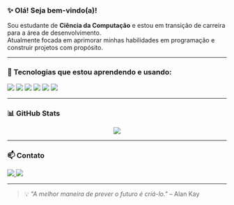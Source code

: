 

### ✨ Olá! Seja bem-vindo(a)!

Sou estudante de **Ciência da Computação** e estou em transição de carreira para a área de desenvolvimento.  
Atualmente focada em aprimorar minhas habilidades em programação e construir projetos com propósito.

---

### 🧠 Tecnologias que estou aprendendo e usando:

<p align="left">
  <img src="https://img.shields.io/badge/Python-3776AB?style=for-the-badge&logo=python&logoColor=white"/>
  <img src="https://img.shields.io/badge/JavaScript-F7DF1E?style=for-the-badge&logo=javascript&logoColor=black"/>
  <img src="https://img.shields.io/badge/HTML5-E34F26?style=for-the-badge&logo=html5&logoColor=white"/>
  <img src="https://img.shields.io/badge/CSS-264de4?style=for-the-badge&logo=css3&logoColor=white"/>
  <img src="https://img.shields.io/badge/MySQL-00758F?style=for-the-badge&logo=mysql&logoColor=white"/>
  <img src="https://img.shields.io/badge/POO-8A2BE2?style=for-the-badge&logo=code&logoColor=white"/>
</p>

---

### 📊 GitHub Stats

<p align="center">
  <img src="https://github-readme-stats.vercel.app/api?username=sllnoliveira&show_icons=true&theme=tokyonight&icon_color=AA7DFF&title_color=99CCFF&text_color=ffffff&bg_color=0d1117"/>
</p>

---

### 📫 Contato

<p align="left">
  <a href="mailto:suellen.oliveira94@outlook.com" target="_blank">
    <img src="https://img.shields.io/badge/E--mail-AA7DFF?style=for-the-badge&logo=gmail&logoColor=white"/>
  </a>
  <a href="https://www.linkedin.com/in/suellen-oliveira-5235b6224/" target="_blank">
    <img src="https://img.shields.io/badge/LinkedIn-99CCFF?style=for-the-badge&logo=linkedin&logoColor=white"/>
  </a>
</p>

---

> 💡 _"A melhor maneira de prever o futuro é criá-lo."_ – Alan Kay



